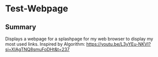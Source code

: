 # Test-Webpage

## Summary
Displays a webpage for a splashpage for my web browser to display my most used links. Inspired by Algorithm: https://youtu.be/L3yYEu-NKVI?si=XIAgTNQ8smuFoDHt&t=237
